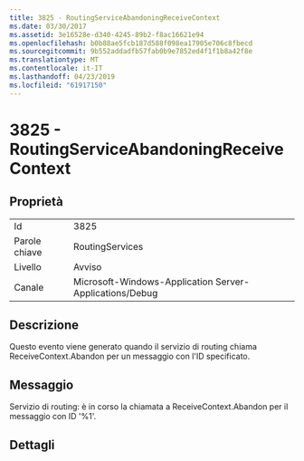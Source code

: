 ```yaml
---
title: 3825 - RoutingServiceAbandoningReceiveContext
ms.date: 03/30/2017
ms.assetid: 3e16528e-d340-4245-89b2-f8ac16621e94
ms.openlocfilehash: b0b88ae5fcb187d588f098ea17905e706c8fbecd
ms.sourcegitcommit: 9b552addadfb57fab0b9e7852ed4f1f1b8a42f8e
ms.translationtype: MT
ms.contentlocale: it-IT
ms.lasthandoff: 04/23/2019
ms.locfileid: "61917150"
---
```

# <a name="3825---routingserviceabandoningreceivecontext"></a>3825 - RoutingServiceAbandoningReceiveContext
## <a name="properties"></a>Proprietà  
  
|||  
|-|-|  
|Id|3825|  
|Parole chiave|RoutingServices|  
|Livello|Avviso|  
|Canale|Microsoft-Windows-Application Server-Applications/Debug|  
  
## <a name="description"></a>Descrizione  
 Questo evento viene generato quando il servizio di routing chiama ReceiveContext.Abandon per un messaggio con l'ID specificato.  
  
## <a name="message"></a>Messaggio  
 Servizio di routing: è in corso la chiamata a ReceiveContext.Abandon per il messaggio con ID '%1'.  
  
## <a name="details"></a>Dettagli

